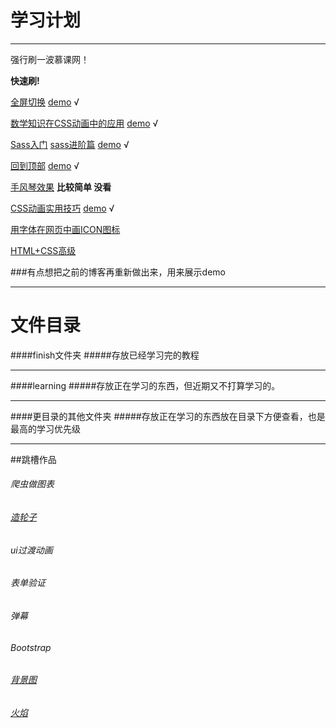 学习计划
======

---------------
强行刷一波慕课网！

__快速刷!__

[全屏切换](http://www.imooc.com/view/374)
[demo](https://github.com/zhangxinxinWTB/learn/tree/master/imooc/%E5%85%A8%E5%B1%8F%E5%88%87%E6%8D%A2) √

[数学知识在CSS动画中的应用](http://www.imooc.com/view/362)
[demo](https://github.com/zhangxinxinWTB/learn/tree/master/imooc/%E6%95%B0%E5%AD%A6%E7%9F%A5%E8%AF%86%E5%9C%A8css%E5%8A%A8%E7%94%BB%E4%B8%AD%E7%9A%84%E5%BA%94%E7%94%A8) √

[Sass入门](http://www.imooc.com/learn/311)
[sass进阶篇](http://www.imooc.com/view/436)
[demo](https://github.com/zhangxinxinWTB/learn/tree/master/imooc/sass) √

[回到顶部](http://www.imooc.com/view/65)
[demo](https://github.com/zhangxinxinWTB/learn/tree/master/imooc/%E5%9B%9E%E5%88%B0%E9%A1%B6%E9%83%A8) √

[手风琴效果](http://www.imooc.com/view/72) __比较简单 没看__

[CSS动画实用技巧](http://www.imooc.com/view/357)
[demo](https://github.com/zhangxinxinWTB/learn/tree/master/imooc/CSS%E5%8A%A8%E7%94%BB%E5%AE%9E%E7%94%A8%E6%8A%80%E5%B7%A7) √


[用字体在网页中画ICON图标](http://www.imooc.com/view/243)


[HTML+CSS高级](http://www.imooc.com/course/list?c=html&is_easy=3)

###有点想把之前的博客再重新做出来，用来展示demo



------

# 文件目录
####finish文件夹
#####存放已经学习完的教程

------

####learning
#####存放正在学习的东西，但近期又不打算学习的。

------
####更目录的其他文件夹
#####存放正在学习的东西放在目录下方便查看，也是最高的学习优先级

------
##跳槽作品


###### 爬虫做图表
###### [造轮子](http://strml.net/)
###### ui过渡动画
###### 表单验证
###### 弹幕
###### Bootstrap
###### [背景图](http://www.alquimiawrg.com/#/home)
###### [火焰](http://www.html5tricks.com/demo/html5-fire-ball-shooter/index.html)

